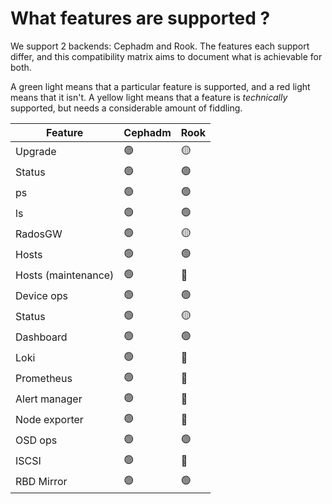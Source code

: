 # What features are supported ?

We support 2 backends: Cephadm and Rook. The features each support differ, and this compatibility matrix aims to document what is achievable for both.

A green light means that a particular feature is supported, and a red light means that it isn't. A yellow light means that a feature is _technically_ supported, but needs a considerable amount of fiddling.


| Feature | Cephadm | Rook |
| ------- | ------- | ---- |
| Upgrade | &#x1F7E2; | &#x1F7E1; |
| Status | &#x1F7E2; | &#x1F7E2; |
| ps | &#x1F7E2; | &#x1F7E2; |
| ls | &#x1F7E2; | &#x1F7E2; |
| RadosGW | &#x1F7E2; | &#x1F7E1; |
| Hosts | &#x1F7E2; | &#x1F7E2; |
| Hosts (maintenance) | &#x1F7E2; | &#x1F534; |
| Device ops | &#x1F7E2; | &#x1F7E2; |
| Status | &#x1F7E2; | &#x1F7E1; |
| Dashboard | &#x1F7E2; | &#x1F7E2; |
| Loki | &#x1F7E2; | &#x1F534; |
| Prometheus | &#x1F7E2; | &#x1F534; |
| Alert manager | &#x1F7E2; | &#x1F534; |
| Node exporter | &#x1F7E2; | &#x1F534; |
| OSD ops | &#x1F7E2; | &#x1F7E2; |
| ISCSI | &#x1F7E2; | &#x1F534; |
| RBD Mirror | &#x1F7E2; | &#x1F7E2; |
